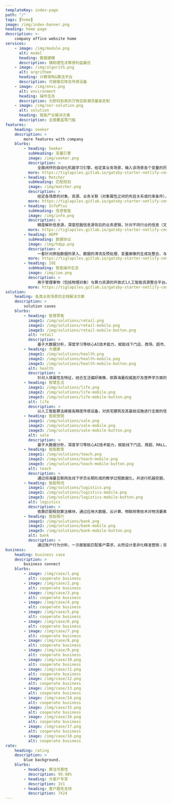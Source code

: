 ```yaml
---
templateKey: index-page
path: "/"
tags: [home]
image: /img/index-banner.png
heading: home page
description: >-
    company office website home
services:
    - image: /img/module.png
      alt: model
      heading: 数据建模
      description: 辅助理性决策使利益最优
    - image: /img/algorith.png
      alt: argrithem
      heading: 计算架构&算法平台
      description: 可嫁接实体及传感设备
    - image: /img/envi.png
      alt: environment
      heading: 操作生态
      description: 为即将到来的万物互联潮流量身定制
    - image: /img/ser-solution.png
      alt: solution
      heading: 智能产业解决方案
      description: 全面覆盖零门槛
features:
    heading: seeker
    description: >
        more features with company
    blurbs:
        - heading: Seeker
          subHeading: 变量引擎
          image: /img/seeker.png
          description: >
              全面闭环的自动化机器学习引擎。给定某业务场景，输入该场景各个变量的历史数据，变量引擎即能根据历史数据进行自主学习，挖掘出深层次的场景知识，形成变量之间的关联图谱。依托关联图谱，客户可对部分变量进行赋值，图谱便可对未被赋值的变量进行实时预测，实现渗透式的场景数据/变量深度挖掘。
          more: https://tiglapiles.gitlab.io/gatsby-starter-netlify-cms/
        - heading: Matcher
          subHeading: 匹配规划
          image: /img/matcher.png
          description: >
              给定各场景的对象、资源、业务关联（对象属性之间的先验关系或约束条件），针对自定义的目标函数（结合各对象的属性得出的经验评估值，用来评估对问题的匹配规划方案的优劣），在满足业务关联的条件下，求出使得目标函数最优化的匹配规划方案。主要分为：匹配、分配、规划三大环节。
          more: https://tiglapiles.gitlab.io/gatsby-starter-netlify-cms/
        - heading: InfoPlus
          subHeading: 信息智能
          image: /img/info.png
          description: >
              精度解析信息源，深度挖掘信息源背后的业务逻辑，针对不同行业的信息（文本、语音、图像）处理业务，推出支持自主养成、迭代的零门槛自动化信息源处理平台。由客户提供训练样本，InfoPlus平台将依托自主研发的NLP算法，推衍归纳“字面”及“字面背后”的业务逻辑，与变量引擎相辅相成，生成信息逻辑图谱。
          more: https://tiglapiles.gitlab.io/gatsby-starter-netlify-cms/
        - heading: HDPP
          subHeading: 数据协议
          image: /img/hdpp.png
          description: >
              一套针对原始数据的录入、数据的清洗及预处理、变量画像的生成及整合、与变量引擎无缝对接，等四大环节的闭环工具型数据整合平台。专门针对智能化应用研发，支持多人同步数据录入，全程监控数据及变量的统计学特征以及其对算法训练过程的影响因素，从原始数据的获取，到量化模型的完备，全程闭环，为广大智能化应用开发者提供最简洁、最高效、最规范的数据工具。
          more: https://tiglapiles.gitlab.io/gatsby-starter-netlify-cms/
        - heading: IOE
          subHeading: 智能操作生态
          image: /img/ioe.png
          description: >
              用于管理事物（包括物理对象）与算力资源的开放式1人工智能资源整合平台。可嫁接各类实体及传感设备，借助核心算法平台，开发者可自主研发各类面向事物的智能化应用，设计诸如家居、餐饮、仓储、能源、健康、环保、医疗、自动化等应用场景。让AI塑造生活，让万物以更聪明、更透彻的方式互联，为即将爆发的智能产业提供强健的闭环生态。
          more: https://tiglapiles.gitlab.io/gatsby-starter-netlify-cms/
solution:
    heading: 各类业务场景的全栈解决方案
    description: >
        solution cases
    blurbs:
        - heading: 智慧零售
          image1: /img/solutions/retail.png
          image2: /img/solutions/retail-mobile.png
          image3: /img/solutions/retail-mobile-button.png
          alt: retail
          description: >
              基于大数据分析，深度学习等核心AI技术能力，赋能线下门店、商场、超市、品牌商等各类零售业。助力会员管理、货流分析、商品结算、货品陈列稽查、物流库存分配方案、客户画像、供货方渠道及广告精准投放等业务场景升级，形成智能化闭环商业模块，提升资金效率降低人力物力财力三重运作成本。
        - heading: 大健康
          image1: /img/solutions/health.png
          image2: /img/solutions/health-mobile.png
          image3: /img/solutions/health-mobile-button.png
          alt: health
          description: >
              针对人体属性及特征，结合生活偏好画像，依靠海量权威医疗及营养学方面的文献构建健康知识图谱，对每个人的健康进行全周期的全面监护。包括结合人体症状进行智能诊断、根据生活现状生成智能食谱、嫁接权威人体属性采集设备以实现生理状况的全方位预测与解析。
        - heading: 智慧生活
          image1: /img/solutions/life.png
          image2: /img/solutions/life-mobile.png
          image3: /img/solutions/life-mobile-button.png
          alt: life
          description: >
              以人工智能算法嫁接高精度传感设备，对民宅建筑及其基础设施进行全面的信息化，营造闭环的智能化应用生态。能够针对智能拾取、资源整合及分配、安防监控、行为捕捉跟踪、住户画像生成、生活模式优化等环节赋予高性能的人工智能算力支持。
        - heading: 智能营销
          image1: /img/solutions/sale.png
          image2: /img/solutions/sale-mobile.png
          image3: /img/solutions/sale-mobile-button.png
          alt: sale
          description: >
              基于大数据分析，深度学习等核心AI技术能力，赋能线下门店、商超、MALL、品牌商各类零售业态，助力会员管理、客流分析、商品结算、货品陈列稽查、物流库存分析、客户画像及广告精准投放等业务场景升级，提升商业效率。
        - heading: 智能教育
          image1: /img/solutions/teach.png
          image2: /img/solutions/teach-mobile.png
          image3: /img/solutions/teach-mobile-button.png
          alt: teach
          description: >
              通过将海量互联网及线下学员长期形成的教学过程数据化，并进行机器挖掘，得到包括自动批改、拍照识别、语音授课等在内的专业化定制化教育模式和教学内容。同时开发线下智慧校园，提供校园安全、课堂表现等重要板块的线下AI+应用。
        - heading: 智能物流
          image1: /img/solutions/logistics.png
          image2: /img/solutions/logistics-mobile.png
          image3: /img/solutions/logistics-mobile-button.png
          alt: logistics
          description: >
              依靠匹配规划算法模块，通过应用大数据、云计算、物联网等技术对物流要素进行数字化，结合运筹学及深度学习算法，对物流方面问题如寻找货物与运货载体及其运货渠道的最优匹配方案进行深层次挖掘。支持自定义匹配规划问题的建模及目标函数搭建。
        - heading: 智能银行
          image1: /img/solutions/bank.png
          image2: /img/solutions/bank-mobile.png
          image3: /img/solutions/bank-mobile-button.png
          alt: bank
          description: >
              通过账户行为分析，一方面智能匹配客户需求，从而设计差异化精准营销；另一方面利用大数据预测用户风险，评估信用等级，基于AI反洗钱反诈骗算法构建完整的反欺诈体系。
business:
    heading: business case
    description: >
        business connect
    blurbs:
        - image: /img/case/1.png
          alt: cooperate business
        - image: /img/case/2.png
          alt: cooperate business
        - image: /img/case/3.png
          alt: cooperate business
        - image: /img/case/4.png
          alt: cooperate business
        - image: /img/case/5.png
          alt: cooperate business
        - image: /img/case/6.png
          alt: cooperate business
        - image: /img/case/7.png
          alt: cooperate business
        - image: /img/case/8.png
          alt: cooperate business
        - image: /img/case/9.png
          alt: cooperate business
        - image: /img/case/10.png
          alt: cooperate business
        - image: /img/case/11.png
          alt: cooperate business
        - image: /img/case/12.png
          alt: cooperate business
        - image: /img/case/13.png
          alt: cooperate business
        - image: /img/case/14.png
          alt: cooperate business
        - image: /img/case/15.png
          alt: cooperate business
        - image: /img/case/16.png
          alt: cooperate business
        - image: /img/case/17.png
          alt: cooperate business
        - image: /img/case/18.png
          alt: cooperate business
rate:
    heading: rating
    description: >
        blue background.
    blurbs:
        - heading: 算法可靠性
          description: 99.98%
        - heading: 大客户专享
          description: 1V1
        - heading: 客户服务支持
          description: 7X24
---
```

